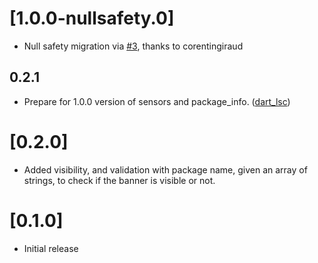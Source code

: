 # [1.0.0-nullsafety.0]
* Null safety migration via [#3](https://github.com/Vanethos/flutter_version_banner/pull/3), thanks to corentingiraud 
## 0.2.1

* Prepare for 1.0.0 version of sensors and package_info. ([dart_lsc](http://github.com/amirh/dart_lsc))

# [0.2.0]

* Added visibility, and validation with package name, given an array of strings, to check if the banner is visible or not.

# [0.1.0]

* Initial release
